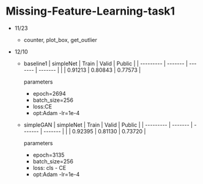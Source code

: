 # Missing-Feature-Learning-task1

- 11/23
  - counter, plot_box, get_outlier
- 12/10

  - baseline1
    | simpleNet | Train | Valid | Public |
    | --------- | ------- | ------- | ------- |
    | | 0.91213 | 0.80843 | 0.77573 |

    parameters

    - epoch=2694
    - batch_size=256
    - loss:CE
    - opt:Adam -lr=1e-4

  - simpleGAN
    | simpleNet | Train | Valid | Public |
    | --------- | ------- | ------- | ------- |
    | | 0.92395 | 0.81130 | 0.73720 |

    parameters

    - epoch=3135
    - batch_size=256
    - loss: cls - CE
    - opt:Adam -lr=1e-4
